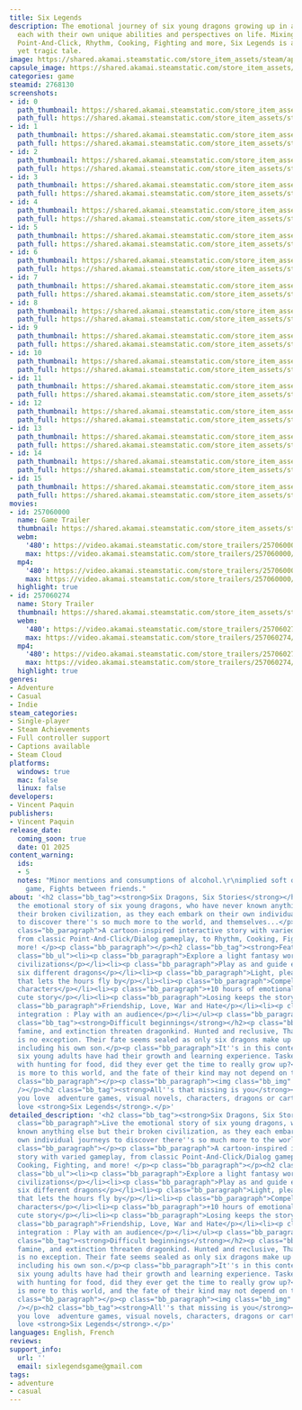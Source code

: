 ```yaml
---
title: Six Legends
description: The emotional journey of six young dragons growing up in a broken civilization,
  each with their own unique abilities and perspectives on life. Mixing Visual Novel,
  Point-And-Click, Rhythm, Cooking, Fighting and more, Six Legends is a unique whimsical
  yet tragic tale.
image: https://shared.akamai.steamstatic.com/store_item_assets/steam/apps/2768130/header.jpg?t=1729593337
capsule_image: https://shared.akamai.steamstatic.com/store_item_assets/steam/apps/2768130/capsule_231x87.jpg?t=1729593337
categories: game
steamid: 2768130
screenshots:
- id: 0
  path_thumbnail: https://shared.akamai.steamstatic.com/store_item_assets/steam/apps/2768130/ss_91ae9b644cff4b16033103064129c69d4398ed91.600x338.jpg?t=1729593337
  path_full: https://shared.akamai.steamstatic.com/store_item_assets/steam/apps/2768130/ss_91ae9b644cff4b16033103064129c69d4398ed91.1920x1080.jpg?t=1729593337
- id: 1
  path_thumbnail: https://shared.akamai.steamstatic.com/store_item_assets/steam/apps/2768130/ss_4968f02d5e31fc602bc2ab12631fcfdde35e76be.600x338.jpg?t=1729593337
  path_full: https://shared.akamai.steamstatic.com/store_item_assets/steam/apps/2768130/ss_4968f02d5e31fc602bc2ab12631fcfdde35e76be.1920x1080.jpg?t=1729593337
- id: 2
  path_thumbnail: https://shared.akamai.steamstatic.com/store_item_assets/steam/apps/2768130/ss_5470c27355e90bca3db5e12c68a3e87dcc3a2ec6.600x338.jpg?t=1729593337
  path_full: https://shared.akamai.steamstatic.com/store_item_assets/steam/apps/2768130/ss_5470c27355e90bca3db5e12c68a3e87dcc3a2ec6.1920x1080.jpg?t=1729593337
- id: 3
  path_thumbnail: https://shared.akamai.steamstatic.com/store_item_assets/steam/apps/2768130/ss_87c6b7927793cc5f90e9a67205f9fec1da471812.600x338.jpg?t=1729593337
  path_full: https://shared.akamai.steamstatic.com/store_item_assets/steam/apps/2768130/ss_87c6b7927793cc5f90e9a67205f9fec1da471812.1920x1080.jpg?t=1729593337
- id: 4
  path_thumbnail: https://shared.akamai.steamstatic.com/store_item_assets/steam/apps/2768130/ss_cad6c9abf6c65ebec2de5f2fe40372e48623da25.600x338.jpg?t=1729593337
  path_full: https://shared.akamai.steamstatic.com/store_item_assets/steam/apps/2768130/ss_cad6c9abf6c65ebec2de5f2fe40372e48623da25.1920x1080.jpg?t=1729593337
- id: 5
  path_thumbnail: https://shared.akamai.steamstatic.com/store_item_assets/steam/apps/2768130/ss_17694f62ff9a81e17fa67fec01141d51b686e62f.600x338.jpg?t=1729593337
  path_full: https://shared.akamai.steamstatic.com/store_item_assets/steam/apps/2768130/ss_17694f62ff9a81e17fa67fec01141d51b686e62f.1920x1080.jpg?t=1729593337
- id: 6
  path_thumbnail: https://shared.akamai.steamstatic.com/store_item_assets/steam/apps/2768130/ss_5434685c9469f364bddd353ca4bb8fd58a646471.600x338.jpg?t=1729593337
  path_full: https://shared.akamai.steamstatic.com/store_item_assets/steam/apps/2768130/ss_5434685c9469f364bddd353ca4bb8fd58a646471.1920x1080.jpg?t=1729593337
- id: 7
  path_thumbnail: https://shared.akamai.steamstatic.com/store_item_assets/steam/apps/2768130/ss_0e7c9fdfb60bae6a3647bbe7f25a20effcb874c4.600x338.jpg?t=1729593337
  path_full: https://shared.akamai.steamstatic.com/store_item_assets/steam/apps/2768130/ss_0e7c9fdfb60bae6a3647bbe7f25a20effcb874c4.1920x1080.jpg?t=1729593337
- id: 8
  path_thumbnail: https://shared.akamai.steamstatic.com/store_item_assets/steam/apps/2768130/ss_98c650f97ecdfd6878baffe23f2234acf9d597d4.600x338.jpg?t=1729593337
  path_full: https://shared.akamai.steamstatic.com/store_item_assets/steam/apps/2768130/ss_98c650f97ecdfd6878baffe23f2234acf9d597d4.1920x1080.jpg?t=1729593337
- id: 9
  path_thumbnail: https://shared.akamai.steamstatic.com/store_item_assets/steam/apps/2768130/ss_3b58857107954c526f4ec6dc3f972f78f937f7f8.600x338.jpg?t=1729593337
  path_full: https://shared.akamai.steamstatic.com/store_item_assets/steam/apps/2768130/ss_3b58857107954c526f4ec6dc3f972f78f937f7f8.1920x1080.jpg?t=1729593337
- id: 10
  path_thumbnail: https://shared.akamai.steamstatic.com/store_item_assets/steam/apps/2768130/ss_0dba1c3ff9c195ce9a10f5705076648b676d585a.600x338.jpg?t=1729593337
  path_full: https://shared.akamai.steamstatic.com/store_item_assets/steam/apps/2768130/ss_0dba1c3ff9c195ce9a10f5705076648b676d585a.1920x1080.jpg?t=1729593337
- id: 11
  path_thumbnail: https://shared.akamai.steamstatic.com/store_item_assets/steam/apps/2768130/ss_65c5f3269f548fbe5eb28342bb1319a1b4686309.600x338.jpg?t=1729593337
  path_full: https://shared.akamai.steamstatic.com/store_item_assets/steam/apps/2768130/ss_65c5f3269f548fbe5eb28342bb1319a1b4686309.1920x1080.jpg?t=1729593337
- id: 12
  path_thumbnail: https://shared.akamai.steamstatic.com/store_item_assets/steam/apps/2768130/ss_345fd1cebeb51e386439739ac5a6846be30c2770.600x338.jpg?t=1729593337
  path_full: https://shared.akamai.steamstatic.com/store_item_assets/steam/apps/2768130/ss_345fd1cebeb51e386439739ac5a6846be30c2770.1920x1080.jpg?t=1729593337
- id: 13
  path_thumbnail: https://shared.akamai.steamstatic.com/store_item_assets/steam/apps/2768130/ss_1abeb3385dcec8bb4e73d730584770586faa69fe.600x338.jpg?t=1729593337
  path_full: https://shared.akamai.steamstatic.com/store_item_assets/steam/apps/2768130/ss_1abeb3385dcec8bb4e73d730584770586faa69fe.1920x1080.jpg?t=1729593337
- id: 14
  path_thumbnail: https://shared.akamai.steamstatic.com/store_item_assets/steam/apps/2768130/ss_9f3de486e8dac3da1da0b79f38dbc8f21052d03e.600x338.jpg?t=1729593337
  path_full: https://shared.akamai.steamstatic.com/store_item_assets/steam/apps/2768130/ss_9f3de486e8dac3da1da0b79f38dbc8f21052d03e.1920x1080.jpg?t=1729593337
- id: 15
  path_thumbnail: https://shared.akamai.steamstatic.com/store_item_assets/steam/apps/2768130/ss_85e6d43844fa4138353953bd56f5d024937d7156.600x338.jpg?t=1729593337
  path_full: https://shared.akamai.steamstatic.com/store_item_assets/steam/apps/2768130/ss_85e6d43844fa4138353953bd56f5d024937d7156.1920x1080.jpg?t=1729593337
movies:
- id: 257060000
  name: Game Trailer
  thumbnail: https://shared.akamai.steamstatic.com/store_item_assets/steam/apps/257060000/6f33e7b7c934a1d6c020737d9b736baad1047f43/movie_600x337.jpg?t=1727715148
  webm:
    '480': https://video.akamai.steamstatic.com/store_trailers/257060000/movie480_vp9.webm?t=1727715148
    max: https://video.akamai.steamstatic.com/store_trailers/257060000/movie_max_vp9.webm?t=1727715148
  mp4:
    '480': https://video.akamai.steamstatic.com/store_trailers/257060000/movie480.mp4?t=1727715148
    max: https://video.akamai.steamstatic.com/store_trailers/257060000/movie_max.mp4?t=1727715148
  highlight: true
- id: 257060274
  name: Story Trailer
  thumbnail: https://shared.akamai.steamstatic.com/store_item_assets/steam/apps/257060274/6f33e7b7c934a1d6c020737d9b736baad1047f43/movie_600x337.jpg?t=1727715164
  webm:
    '480': https://video.akamai.steamstatic.com/store_trailers/257060274/movie480_vp9.webm?t=1727715164
    max: https://video.akamai.steamstatic.com/store_trailers/257060274/movie_max_vp9.webm?t=1727715164
  mp4:
    '480': https://video.akamai.steamstatic.com/store_trailers/257060274/movie480.mp4?t=1727715164
    max: https://video.akamai.steamstatic.com/store_trailers/257060274/movie_max.mp4?t=1727715164
  highlight: true
genres:
- Adventure
- Casual
- Indie
steam_categories:
- Single-player
- Steam Achievements
- Full controller support
- Captions available
- Steam Cloud
platforms:
  windows: true
  mac: false
  linux: false
developers:
- Vincent Paquin
publishers:
- Vincent Paquin
release_date:
  coming_soon: true
  date: Q1 2025
content_warning:
  ids:
  - 5
  notes: "Minor mentions and consumptions of alcohol.\r\nimplied soft drugs consumption.\r\nFighting
    game, Fights between friends."
about: '<h2 class="bb_tag"><strong>Six Dragons, Six Stories</strong></h2><p class="bb_paragraph">Live
  the emotional story of six young dragons, who have never known anything else but
  their broken civilization, as they each embark on their own individual journeys
  to discover there''s so much more to the world, and themselves...</p><p class="bb_paragraph"></p><p
  class="bb_paragraph">A cartoon-inspired interactive story with varied gameplay,
  from classic Point-And-Click/Dialog gameplay, to Rhythm, Cooking, Fighting, and
  more! </p><p class="bb_paragraph"></p><h2 class="bb_tag"><strong>Features</strong></h2><ul
  class="bb_ul"><li><p class="bb_paragraph">Explore a light fantasy world and its
  civilizations</p></li><li><p class="bb_paragraph">Play as and guide each of the
  six different dragons</p></li><li><p class="bb_paragraph">Light, pleasant writing
  that lets the hours fly by</p></li><li><p class="bb_paragraph">Compelling and lovable
  characters</p></li><li><p class="bb_paragraph">+10 hours of emotional, funny and
  cute story</p></li><li><p class="bb_paragraph">Losing keeps the story going</p></li><li><p
  class="bb_paragraph">Friendship, Love, War and Hate</p></li><li><p class="bb_paragraph">Twitch
  integration : Play with an audience</p></li></ul><p class="bb_paragraph"></p><h2
  class="bb_tag"><strong>Difficult beginnings</strong></h2><p class="bb_paragraph">Conflict,
  famine, and extinction threaten dragonkind. Hunted and reclusive, Thak''s Flight
  is no exception. Their fate seems sealed as only six dragons make up the last generation,
  including his own son.</p><p class="bb_paragraph">It''s in this context that the
  six young adults have had their growth and learning experience. Tasked almost daily
  with hunting for food, did they ever get the time to really grow up?</p><p class="bb_paragraph">There
  is more to this world, and the fate of their kind may not depend on them alone.</p><p
  class="bb_paragraph"></p><p class="bb_paragraph"><img class="bb_img" src="https://shared.akamai.steamstatic.com/store_item_assets/steam/apps/2768130/extras/dg-lg-sl-4-alt-500.png?t=1729593337"
  /></p><h2 class="bb_tag"><strong>All''s that missing is you</strong></h2><p class="bb_paragraph">If
  you love  adventure games, visual novels, characters, dragons or cartoons, you will
  love <strong>Six Legends</strong>.</p>'
detailed_description: '<h2 class="bb_tag"><strong>Six Dragons, Six Stories</strong></h2><p
  class="bb_paragraph">Live the emotional story of six young dragons, who have never
  known anything else but their broken civilization, as they each embark on their
  own individual journeys to discover there''s so much more to the world, and themselves...</p><p
  class="bb_paragraph"></p><p class="bb_paragraph">A cartoon-inspired interactive
  story with varied gameplay, from classic Point-And-Click/Dialog gameplay, to Rhythm,
  Cooking, Fighting, and more! </p><p class="bb_paragraph"></p><h2 class="bb_tag"><strong>Features</strong></h2><ul
  class="bb_ul"><li><p class="bb_paragraph">Explore a light fantasy world and its
  civilizations</p></li><li><p class="bb_paragraph">Play as and guide each of the
  six different dragons</p></li><li><p class="bb_paragraph">Light, pleasant writing
  that lets the hours fly by</p></li><li><p class="bb_paragraph">Compelling and lovable
  characters</p></li><li><p class="bb_paragraph">+10 hours of emotional, funny and
  cute story</p></li><li><p class="bb_paragraph">Losing keeps the story going</p></li><li><p
  class="bb_paragraph">Friendship, Love, War and Hate</p></li><li><p class="bb_paragraph">Twitch
  integration : Play with an audience</p></li></ul><p class="bb_paragraph"></p><h2
  class="bb_tag"><strong>Difficult beginnings</strong></h2><p class="bb_paragraph">Conflict,
  famine, and extinction threaten dragonkind. Hunted and reclusive, Thak''s Flight
  is no exception. Their fate seems sealed as only six dragons make up the last generation,
  including his own son.</p><p class="bb_paragraph">It''s in this context that the
  six young adults have had their growth and learning experience. Tasked almost daily
  with hunting for food, did they ever get the time to really grow up?</p><p class="bb_paragraph">There
  is more to this world, and the fate of their kind may not depend on them alone.</p><p
  class="bb_paragraph"></p><p class="bb_paragraph"><img class="bb_img" src="https://shared.akamai.steamstatic.com/store_item_assets/steam/apps/2768130/extras/dg-lg-sl-4-alt-500.png?t=1729593337"
  /></p><h2 class="bb_tag"><strong>All''s that missing is you</strong></h2><p class="bb_paragraph">If
  you love  adventure games, visual novels, characters, dragons or cartoons, you will
  love <strong>Six Legends</strong>.</p>'
languages: English, French
reviews:
support_info:
  url: ''
  email: sixlegendsgame@gmail.com
tags:
- adventure
- casual
---
```


